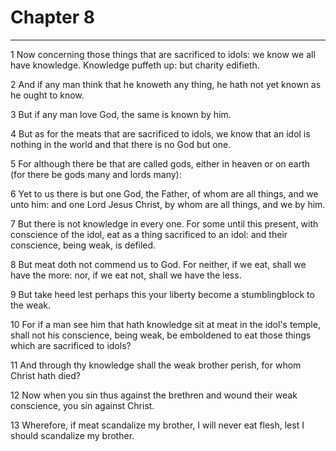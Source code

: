 # Chapter 8

***

1 Now concerning those things that are sacrificed to idols: we know we all have knowledge. Knowledge puffeth up: but charity edifieth.

2 And if any man think that he knoweth any thing, he hath not yet known as he ought to know.

3 But if any man love God, the same is known by him.

4 But as for the meats that are sacrificed to idols, we know that an idol is nothing in the world and that there is no God but one.

5 For although there be that are called gods, either in heaven or on earth (for there be gods many and lords many):

6 Yet to us there is but one God, the Father, of whom are all things, and we unto him: and one Lord Jesus Christ, by whom are all things, and we by him.

7 But there is not knowledge in every one. For some until this present, with conscience of the idol, eat as a thing sacrificed to an idol: and their conscience, being weak, is defiled.

8 But meat doth not commend us to God. For neither, if we eat, shall we have the more: nor, if we eat not, shall we have the less.

9 But take heed lest perhaps this your liberty become a stumblingblock to the weak.

10 For if a man see him that hath knowledge sit at meat in the idol's temple, shall not his conscience, being weak, be emboldened to eat those things which are sacrificed to idols?

11 And through thy knowledge shall the weak brother perish, for whom Christ hath died?

12 Now when you sin thus against the brethren and wound their weak conscience, you sin against Christ.

13 Wherefore, if meat scandalize my brother, I will never eat flesh, lest I should scandalize my brother.

